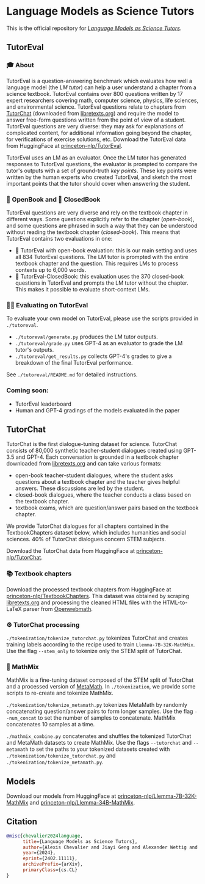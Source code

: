 # Language Models as Science Tutors

This is the official repository for [*Language Models as Science Tutors*](https://arxiv.org/abs/2402.11111). 


## TutorEval

### 🎓 About
TutorEval is a question-answering benchmark which evaluates how well a language model (the *LM tutor*) can help a user understand a chapter from a science textbook. TutorEval contains over 800 questions written by 17 expert researchers covering math, computer science, physics, life sciences, and environmental science. TutorEval questions relate to chapters from [TutorChat](https://huggingface.co/datasets/princeton-nlp/TutorChat) (downloaded from [libretexts.org](https://libretexts.org)) and require the model to answer free-form questions written from the point of view of a student. TutorEval questions are very diverse: they may ask for explanations of complicated content, for additional information going beyond the chapter, for verifications of exercise solutions, etc. Download the TutorEval data from HuggingFace at [princeton-nlp/TutorEval](https://huggingface.co/datasets/princeton-nlp/TutorEval).

TutorEval uses an LM as an evaluator. Once the LM tutor has generated responses to TutorEval questions, the evaluator is prompted to compare the tutor's outputs with a set of ground-truth *key points*. These key points were written by the human experts who created TutorEval, and sketch the most important points that the tutor should cover when answering the student.

### 📖 OpenBook and 📕 ClosedBook

TutorEval questions are very diverse and rely on the textbook chapter in different ways. Some questions explicitly refer to the chapter (*open-book*), and some questions are phrased in such a way that they can be understood without reading the textbook chapter (*closed-book*). This means that TutorEval contains two evaluations in one:

- 📖 TutorEval with open-book evaluation: this is our main setting and uses all 834 TutorEval questions. The LM tutor is prompted with the entire textbook chapter and the question. This requires LMs to process contexts up to 6,000 words.
- 📕 TutorEval-ClosedBook: this evaluation uses the 370 closed-book questions in TutorEval and prompts the LM tutor without the chapter. This makes it possible to evaluate short-context LMs.

### 🧑‍💻 Evaluating on TutorEval

To evaluate your own model on TutorEval, please use the scripts provided in `./tutoreval`.

- `./tutoreval/generate.py` produces the LM tutor outputs. 
- `./tutoreval/grade.py` uses GPT-4 as an evaluator to grade the LM tutor's outputs. 
- `./tutoreval/get_results.py` collects GPT-4's grades to give a breakdown of the final TutorEval performance.

See `./tutoreval/README.md` for detailed instructions.


### Coming soon:
- TutorEval leaderboard
-  Human and GPT-4 gradings of the models evaluated in the paper



## TutorChat
TutorChat is the first dialogue-tuning dataset for science. TutorChat consists of 80,000 synthetic teacher-student dialogues created using GPT-3.5 and GPT-4. Each conversation is grounded in a textbook chapter downloaded from [libretexts.org](https://libretexts.org) and can take various formats:
- open-book teacher-student dialogues, where the student asks questions about a textbook chapter and the teacher gives helpful answers. These discussions are led by the student.
- closed-book dialogues, where the teacher conducts a class based on the textbook chapter.
- textbook exams, which are question/answer pairs based on the textbook chapter.

We provide TutorChat dialogues for all chapters contained in the TextbookChapters dataset below, which includes humanities and social sciences. 40% of TutorChat dialogues concern STEM subjects.

Download the TutorChat data from HuggingFace at [princeton-nlp/TutorChat](https://huggingface.co/datasets/princeton-nlp/TutorChat). 

### 📚 Textbook chapters 
Download the processed textbook chapters from HuggingFace at [princeton-nlp/TextbookChapters](https://huggingface.co/datasets/princeton-nlp/TextbookChapters). This dataset was obtained by scraping [libretexts.org](https://libretexts.org) and processing the cleaned HTML files with the HTML-to-LaTeX parser from [Openwebmath](https://github.com/keirp/OpenWebMath). 

### ⚙️ TutorChat processing
`./tokenization/tokenize_tutorchat.py` tokenizes TutorChat and creates training labels according to the recipe used to train `Llemma-7B-32K-MathMix`. Use the flag `--stem_only` to tokenize only the STEM split of TutorChat.

### 🔢 MathMix
MathMix is a fine-tuning dataset composed of the STEM split of TutorChat and a processed version of [MetaMath](https://huggingface.co/datasets/meta-math/MetaMathQA). In `./tokenization`, we provide some scripts to re-create and tokenize MathMix.

`./tokenization/tokenize_metamath.py` tokenizes MetaMath by randomly concatenating question/answer pairs to form longer samples. Use the flag `--num_concat` to set the number of samples to concatenate. MathMix concatenates 10 samples at a time. 

`./mathmix_combine.py` concatenates and shuffles the tokenized TutorChat and MetaMath datasets to create MathMix. Use the flags `--tutorchat` and `--metamath` to set the paths to your tokenized datasets created with `./tokenization/tokenize_tutorchat.py` and `./tokenization/tokenize_metamath.py`.

## Models
Download our models from HuggingFace at [princeton-nlp/Llemma-7B-32K-MathMix](https://huggingface.co/princeton-nlp/Llemma-7B-32K-MathMix) and [princeton-nlp/Llemma-34B-MathMix](https://huggingface.co/princeton-nlp/Llemma-34B-MathMix).

## Citation
```bibtex
@misc{chevalier2024language,
      title={Language Models as Science Tutors}, 
      author={Alexis Chevalier and Jiayi Geng and Alexander Wettig and Howard Chen and Sebastian Mizera and Toni Annala and Max Jameson Aragon and Arturo Rodríguez Fanlo and Simon Frieder and Simon Machado and Akshara Prabhakar and Ellie Thieu and Jiachen T. Wang and Zirui Wang and Xindi Wu and Mengzhou Xia and Wenhan Jia and Jiatong Yu and Jun-Jie Zhu and Zhiyong Jason Ren and Sanjeev Arora and Danqi Chen},
      year={2024},
      eprint={2402.11111},
      archivePrefix={arXiv},
      primaryClass={cs.CL}
}
```

